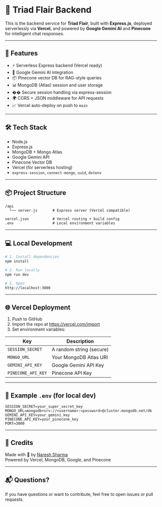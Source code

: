 # 🧠 Triad Flair Backend

This is the backend service for **Triad Flair**, built with **Express.js**, deployed serverlessly via **Vercel**, and powered by **Google Gemini AI** and **Pinecone** for intelligent chat responses.

---

## 🚀 Features

- ⚡ Serverless Express backend (Vercel ready)
- 🧠 Google Gemini AI integration
- 📦 Pinecone vector DB for RAG-style queries
- 📊 MongoDB (Atlas) session and user storage
- �� Secure session handling via express-session
- 🌍 CORS + JSON middleware for API requests
- 📈 Vercel auto-deploy on push to `main`

---

## 🛠 Tech Stack

- Node.js
- Express.js
- MongoDB + Mongo Atlas
- Google Gemini API
- Pinecone Vector DB
- Vercel (for serverless hosting)
- `express-session`, `connect-mongo`, `uuid`, `dotenv`

---

## 📦 Project Structure

```
/api
  └── server.js       # Express server (Vercel compatible)

vercel.json           # Vercel routing + build config
.env                  # Local environment variables
```

---

## 💻 Local Development

```bash
# 1. Install dependencies
npm install

# 2. Run locally
npm run dev

# 3. Open
http://localhost:3000
```

---

## 🌐 Vercel Deployment

1. Push to GitHub
2. Import the repo at https://vercel.com/import
3. Set environment variables:

| Key               | Description                |
|------------------|----------------------------|
| `SESSION_SECRET` | A random string (secure)   |
| `MONGO_URL`      | Your MongoDB Atlas URI     |
| `GEMINI_API_KEY` | Google Gemini API Key      |
| `PINECONE_API_KEY`| Pinecone API Key          |

---

## 📄 Example `.env` (for local dev)

```
SESSION_SECRET=your_super_secret_key
MONGO_URL=mongodb+srv://<username>:<password>@cluster.mongodb.net/db
GEMINI_API_KEY=your_gemini_key
PINECONE_API_KEY=your_pinecone_key
PORT=3000
```

---

## 🙌 Credits

Made with 💙 by [Naresh Sharma](https://github.com/Aryan-one6)  
Powered by Vercel, MongoDB, Google, and Pinecone

---

## 📬 Questions?

If you have questions or want to contribute, feel free to open issues or pull requests.
